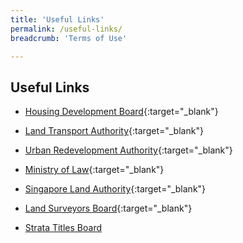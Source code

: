 ```yaml
---
title: 'Useful Links'
permalink: /useful-links/
breadcrumb: 'Terms of Use'

---
```



Useful Links
---

* [Housing Development Board](https://www.hdb.gov.sg/cs/infoweb/homepage){:target="_blank"}

* [Land Transport Authority](https://www.lta.gov.sg/content/ltaweb/en.html){:target="_blank"}

* [Urban Redevelopment Authority](https://www.ura.gov.sg/Corporate/){:target="_blank"}

* [Ministry of Law](https://staging-isomer-mlaw.netlify.com/){:target="_blank"}

* [Singapore Land Authority](https://www1.sla.gov.sg/){:target="_blank"}

* [Land Surveyors Board](https://www.mlaw.gov.sg/content/lsb/en.html){:target="_blank"}

* [Strata Titles Board](https://www.stratatb.gov.sg/)

